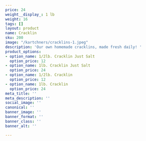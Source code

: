 ```yaml
---
price: 24
weight__display_: 1 lb
weight: 16
tags: []
layout: product
name: Cracklin
sku: 200
image: "/kartchners/cracklins-1.jpeg"
description: 'Our own homemade cracklins, made fresh daily! '
product_options:
- option_name: 1/2lb. Cracklin Just Salt
  option_price: 12
- option_name: 1lb. Cracklin Just Salt
  option_price: 24
- option_name: 1/2lb. Cracklin
  option_price: 12
- option_name: 1lb. Cracklin
  option_price: 24
meta_title: ''
meta_description: ''
social_image: ''
canonical: ''
banner_image: ''
banner_format: ''
banner_class: ''
banner_alt: ''

---
```

